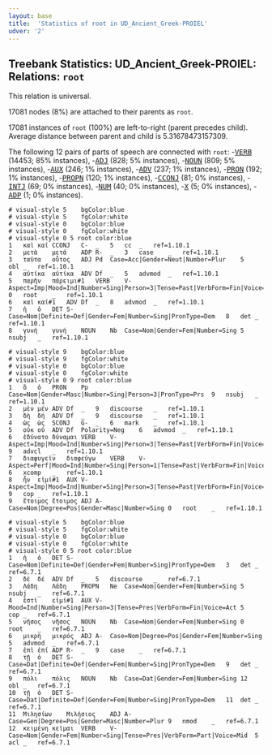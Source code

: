 ```yaml
---
layout: base
title:  'Statistics of root in UD_Ancient_Greek-PROIEL'
udver: '2'
---
```


## Treebank Statistics: UD_Ancient_Greek-PROIEL: Relations: `root`

This relation is universal.

17081 nodes (8%) are attached to their parents as `root`.

17081 instances of `root` (100%) are left-to-right (parent precedes child).
Average distance between parent and child is 5.31678473157309.

The following 12 pairs of parts of speech are connected with `root`: -<tt><a href="grc_proiel-pos-VERB.html">VERB</a></tt> (14453; 85% instances), -<tt><a href="grc_proiel-pos-ADJ.html">ADJ</a></tt> (828; 5% instances), -<tt><a href="grc_proiel-pos-NOUN.html">NOUN</a></tt> (809; 5% instances), -<tt><a href="grc_proiel-pos-AUX.html">AUX</a></tt> (246; 1% instances), -<tt><a href="grc_proiel-pos-ADV.html">ADV</a></tt> (237; 1% instances), -<tt><a href="grc_proiel-pos-PRON.html">PRON</a></tt> (192; 1% instances), -<tt><a href="grc_proiel-pos-PROPN.html">PROPN</a></tt> (120; 1% instances), -<tt><a href="grc_proiel-pos-CCONJ.html">CCONJ</a></tt> (81; 0% instances), -<tt><a href="grc_proiel-pos-INTJ.html">INTJ</a></tt> (69; 0% instances), -<tt><a href="grc_proiel-pos-NUM.html">NUM</a></tt> (40; 0% instances), -<tt><a href="grc_proiel-pos-X.html">X</a></tt> (5; 0% instances), -<tt><a href="grc_proiel-pos-ADP.html">ADP</a></tt> (1; 0% instances).


~~~ conllu
# visual-style 5	bgColor:blue
# visual-style 5	fgColor:white
# visual-style 0	bgColor:blue
# visual-style 0	fgColor:white
# visual-style 0 5 root	color:blue
1	καὶ	καί	CCONJ	C-	_	5	cc	_	ref=1.10.1
2	μετὰ	μετά	ADP	R-	_	3	case	_	ref=1.10.1
3	ταῦτα	οὗτος	ADJ	Pd	Case=Acc|Gender=Neut|Number=Plur	5	obl	_	ref=1.10.1
4	αὐτίκα	αὐτίκα	ADV	Df	_	5	advmod	_	ref=1.10.1
5	παρῆν	πάρειμι#1	VERB	V-	Aspect=Imp|Mood=Ind|Number=Sing|Person=3|Tense=Past|VerbForm=Fin|Voice=Act	0	root	_	ref=1.10.1
6	καὶ	καί#1	ADV	Df	_	8	advmod	_	ref=1.10.1
7	ἡ	ὁ	DET	S-	Case=Nom|Definite=Def|Gender=Fem|Number=Sing|PronType=Dem	8	det	_	ref=1.10.1
8	γυνή	γυνή	NOUN	Nb	Case=Nom|Gender=Fem|Number=Sing	5	nsubj	_	ref=1.10.1

~~~


~~~ conllu
# visual-style 9	bgColor:blue
# visual-style 9	fgColor:white
# visual-style 0	bgColor:blue
# visual-style 0	fgColor:white
# visual-style 0 9 root	color:blue
1	ὃ	ὁ	PRON	Pp	Case=Nom|Gender=Masc|Number=Sing|Person=3|PronType=Prs	9	nsubj	_	ref=1.10.1
2	μὲν	μέν	ADV	Df	_	9	discourse	_	ref=1.10.1
3	δὴ	δή	ADV	Df	_	9	discourse	_	ref=1.10.1
4	ὡς	ὡς	SCONJ	G-	_	6	mark	_	ref=1.10.1
5	οὐκ	οὐ	ADV	Df	Polarity=Neg	6	advmod	_	ref=1.10.1
6	ἐδύνατο	δύναμαι	VERB	V-	Aspect=Imp|Mood=Ind|Number=Sing|Person=3|Tense=Past|VerbForm=Fin|Voice=Mid	9	advcl	_	ref=1.10.1
7	διαφυγεῖν	διαφεύγω	VERB	V-	Aspect=Perf|Mood=Ind|Number=Sing|Person=1|Tense=Past|VerbForm=Fin|Voice=Act	6	xcomp	_	ref=1.10.1
8	ἦν	εἰμί#1	AUX	V-	Aspect=Imp|Mood=Ind|Number=Sing|Person=3|Tense=Past|VerbForm=Fin|Voice=Act	9	cop	_	ref=1.10.1
9	ἕτοιμος	ἕτοιμος	ADJ	A-	Case=Nom|Degree=Pos|Gender=Masc|Number=Sing	0	root	_	ref=1.10.1

~~~


~~~ conllu
# visual-style 5	bgColor:blue
# visual-style 5	fgColor:white
# visual-style 0	bgColor:blue
# visual-style 0	fgColor:white
# visual-style 0 5 root	color:blue
1	ἡ	ὁ	DET	S-	Case=Nom|Definite=Def|Gender=Fem|Number=Sing|PronType=Dem	3	det	_	ref=6.7.1
2	δὲ	δέ	ADV	Df	_	5	discourse	_	ref=6.7.1
3	Λάδη	Λάδη	PROPN	Ne	Case=Nom|Gender=Fem|Number=Sing	5	nsubj	_	ref=6.7.1
4	ἐστὶ	εἰμί#1	AUX	V-	Mood=Ind|Number=Sing|Person=3|Tense=Pres|VerbForm=Fin|Voice=Act	5	cop	_	ref=6.7.1
5	νῆσος	νῆσος	NOUN	Nb	Case=Nom|Gender=Fem|Number=Sing	0	root	_	ref=6.7.1
6	μικρὴ	μικρός	ADJ	A-	Case=Nom|Degree=Pos|Gender=Fem|Number=Sing	5	advmod	_	ref=6.7.1
7	ἐπὶ	ἐπί	ADP	R-	_	9	case	_	ref=6.7.1
8	τῇ	ὁ	DET	S-	Case=Dat|Definite=Def|Gender=Fem|Number=Sing|PronType=Dem	9	det	_	ref=6.7.1
9	πόλι	πόλις	NOUN	Nb	Case=Dat|Gender=Fem|Number=Sing	12	obl	_	ref=6.7.1
10	τῇ	ὁ	DET	S-	Case=Dat|Definite=Def|Gender=Fem|Number=Sing|PronType=Dem	11	det	_	ref=6.7.1
11	Μιλησίων	Μιλήσιος	ADJ	A-	Case=Gen|Degree=Pos|Gender=Masc|Number=Plur	9	nmod	_	ref=6.7.1
12	κειμένη	κεῖμαι	VERB	V-	Case=Nom|Gender=Fem|Number=Sing|Tense=Pres|VerbForm=Part|Voice=Mid	5	acl	_	ref=6.7.1

~~~


